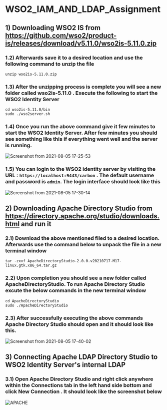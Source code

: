 # WSO2_IAM_AND_LDAP_Assignment

## 1) Downloading WSO2 IS from https://github.com/wso2/product-is/releases/download/v5.11.0/wso2is-5.11.0.zip

### 1.2) Afterwards save it to a desired location and use the following command to unzip the file

```
unzip wso2is-5.11.0.zip
```

### 1.3) After the unzipping process is complete you will see a new folder called wso2is-5.11.0 . Execute the following to start the WSO2 Identity Server

```
cd wso2is-5.11.0/bin
sudo ./wso2server.sh
```

### 1.4) Once you run the above command give it few minutes to start the WSO2 Identity Server. After few minutes you should see something like this if everything went well and the server is running.

![Screenshot from 2021-08-05 17-25-53](https://user-images.githubusercontent.com/75664650/128346054-4a16ad25-d63f-4f6e-8eb6-0bbb72667bed.png)

### 1.5) You can login to the WSO2 identity server by visiting the URL : ```https://localhost:9443/carbon``` . The default username and password is ```admin```. The login interface should look like this

![Screenshot from 2021-08-05 17-30-14](https://user-images.githubusercontent.com/75664650/128346405-bd4c1cdb-59cb-4de4-9df5-2cef67d958d4.png)

## 2) Downloading Apache Directory Studio from https://directory.apache.org/studio/downloads.html and run it

### 2.1) Download the above mentioned filed to a desired location. Afterwards use the command below to unpack the file in a new terminal window

```
tar -zxvf ApacheDirectoryStudio-2.0.0.v20210717-M17-linux.gtk.x86_64.tar.gz
```

### 2.2) Upon completion you should see a new folder called ApacheDirectoryStudio. To run Apache Directory Studio excute the below commands in the new terminal window

```
cd ApacheDirectoryStudio
sudo ./ApacheDirectoryStudio
```

### 2.3) After successfully executing the above commands Apache Directory Studio should open and it should look like this.

![Screenshot from 2021-08-05 17-40-02](https://user-images.githubusercontent.com/75664650/128347569-76fa8e80-347d-40c3-b0bb-2d0d33244c04.png)

## 3) Connecting Apache LDAP Directory Studio to WSO2 Identity Server's internal LDAP

### 3.1) Open Apache Directory Studio and right click anywhere within the Connections tab in the left hand side bottom and click New Connection . It should look like the screenshot below

![APACHE](https://user-images.githubusercontent.com/75664650/128348405-1c8698ab-f4a5-40c0-a41d-8f68d5285dd6.png)

